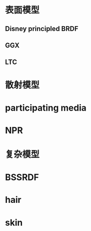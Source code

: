 # 表面模型
## Disney principled BRDF

## GGX

## LTC

# 散射模型
# participating media

# NPR

# 复杂模型
# BSSRDF

# hair

# skin